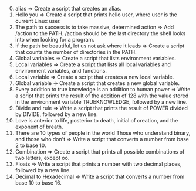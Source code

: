0. alias => Create a script that creates an alias.
1. Hello you => Create a script that prints hello user, where user is the current Linux user.
2. The path to success is to take massive, determined action => Add /action to the PATH. /action should be the last directory the shell looks into when looking for a program.
3.  If the path be beautiful, let us not ask where it leads => Create a script that counts the number of directories in the PATH.
4. Global variables => Create a script that lists environment variables.
5. Local variables => Create a script that lists all local variables and environment variables, and functions.
6. Local variable => Create a script that creates a new local variable.
7. Global variable => Create a script that creates a new global variable.
8. Every addition to true knowledge is an addition to human power => Write a script that prints the result of the addition of 128 with the value stored in the environment variable TRUEKNOWLEDGE, followed by a new line.
9. Divide and rule => Write a script that prints the result of POWER divided by DIVIDE, followed by a new line.
10. Love is anterior to life, posterior to death, initial of creation, and the exponent of breath.
11. There are 10 types of people in the world Those who understand binary, and those who don't => Write a script that converts a number from base 2 to base 10.
12. Combination => Create a script that prints all possible combinations of two letters, except oo.
13. Floats => Write a script that prints a number with two decimal places, followed by a new line.
14. Decimal to Hexadecimal => Write a script that converts a number from base 10 to base 16.
